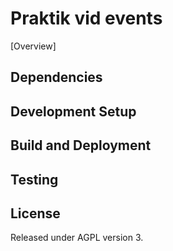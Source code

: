 Praktik vid events
==================

[Overview]

## Dependencies


## Development Setup


## Build and Deployment


## Testing


## License
Released under AGPL version 3.

